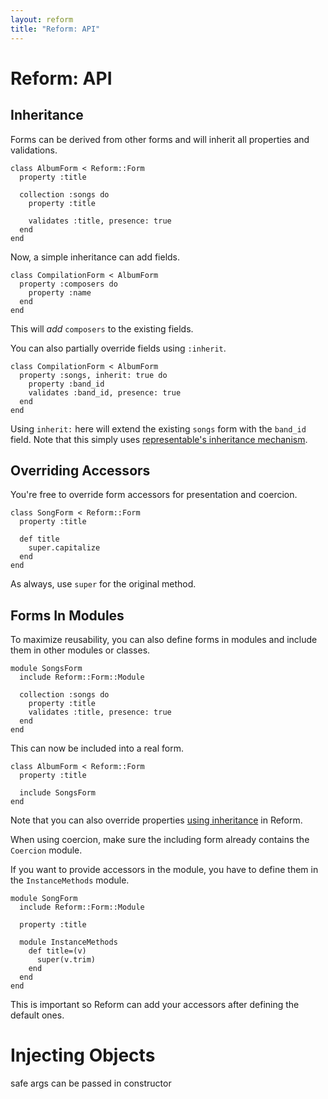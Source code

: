 ```yaml
---
layout: reform
title: "Reform: API"
---
```


# Reform: API

## Inheritance

Forms can be derived from other forms and will inherit all properties and validations.

    class AlbumForm < Reform::Form
      property :title

      collection :songs do
        property :title

        validates :title, presence: true
      end
    end

Now, a simple inheritance can add fields.

    class CompilationForm < AlbumForm
      property :composers do
        property :name
      end
    end

This will _add_ `composers` to the existing fields.

You can also partially override fields using `:inherit`.

    class CompilationForm < AlbumForm
      property :songs, inherit: true do
        property :band_id
        validates :band_id, presence: true
      end
    end

Using `inherit:` here will extend the existing `songs` form with the `band_id` field. Note that this simply uses [representable's inheritance mechanism](https://github.com/apotonick/representable/#partly-overriding-properties).

## Overriding Accessors

You're free to override form accessors for presentation and coercion.

    class SongForm < Reform::Form
      property :title

      def title
        super.capitalize
      end
    end

As always, use `super` for the original method.

## Forms In Modules

To maximize reusability, you can also define forms in modules and include them in other modules or classes.

    module SongsForm
      include Reform::Form::Module

      collection :songs do
        property :title
        validates :title, presence: true
      end
    end

This can now be included into a real form.

    class AlbumForm < Reform::Form
      property :title

      include SongsForm
    end

Note that you can also override properties [using inheritance](#inheritance) in Reform.

When using coercion, make sure the including form already contains the `Coercion` module.

If you want to provide accessors in the module, you have to define them in the `InstanceMethods` module.

    module SongForm
      include Reform::Form::Module

      property :title

      module InstanceMethods
        def title=(v)
          super(v.trim)
        end
      end
    end

This is important so Reform can add your accessors after defining the default ones.

# Injecting Objects

safe args can be passed in constructor
